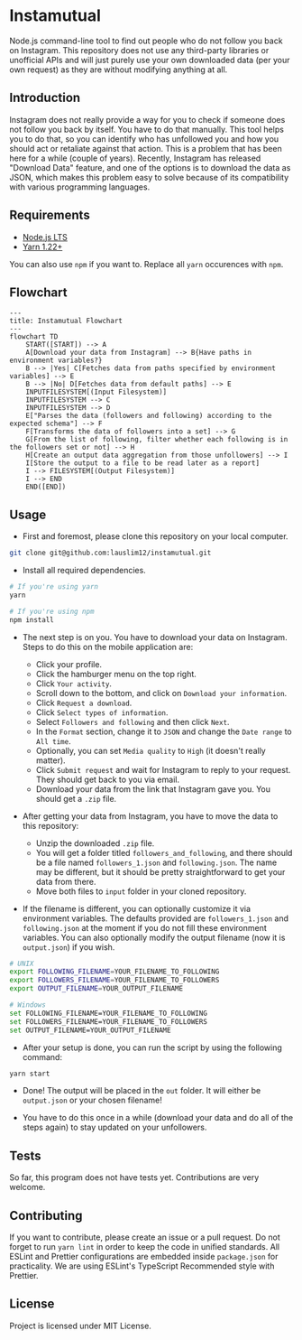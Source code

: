 # Instamutual

Node.js command-line tool to find out people who do not follow you back on Instagram. This repository does not use any third-party libraries or unofficial APIs and will just purely use your own downloaded data (per your own request) as they are without modifying anything at all.

## Introduction

Instagram does not really provide a way for you to check if someone does not follow you back by itself. You have to do that manually. This tool helps you to do that, so you can identify who has unfollowed you and how you should act or retaliate against that action. This is a problem that has been here for a while (couple of years). Recently, Instagram has released "Download Data" feature, and one of the options is to download the data as JSON, which makes this problem easy to solve because of its compatibility with various programming languages.

## Requirements

- [Node.js LTS](https://nodejs.org/)
- [Yarn 1.22+](https://yarnpkg.com/)

You can also use `npm` if you want to. Replace all `yarn` occurences with `npm`.

## Flowchart

```mermaid
---
title: Instamutual Flowchart
---
flowchart TD
    START([START]) --> A
    A[Download your data from Instagram] --> B{Have paths in environment variables?}
    B --> |Yes| C[Fetches data from paths specified by environment variables] --> E
    B --> |No| D[Fetches data from default paths] --> E
    INPUTFILESYSTEM[(Input Filesystem)]
    INPUTFILESYSTEM --> C
    INPUTFILESYSTEM --> D
    E["Parses the data (followers and following) according to the expected schema"] --> F
    F[Transforms the data of followers into a set] --> G
    G[From the list of following, filter whether each following is in the followers set or not] --> H
    H[Create an output data aggregation from those unfollowers] --> I
    I[Store the output to a file to be read later as a report]
    I --> FILESYSTEM[(Output Filesystem)]
    I --> END
    END([END])
```

## Usage

- First and foremost, please clone this repository on your local computer.

```bash
git clone git@github.com:lauslim12/instamutual.git
```

- Install all required dependencies.

```bash
# If you're using yarn
yarn

# If you're using npm
npm install
```

- The next step is on you. You have to download your data on Instagram. Steps to do this on the mobile application are:

  - Click your profile.
  - Click the hamburger menu on the top right.
  - Click `Your activity`.
  - Scroll down to the bottom, and click on `Download your information`.
  - Click `Request a download`.
  - Click `Select types of information`.
  - Select `Followers and following` and then click `Next`.
  - In the `Format` section, change it to `JSON` and change the `Date range` to `All time`.
  - Optionally, you can set `Media quality` to `High` (it doesn't really matter).
  - Click `Submit request` and wait for Instagram to reply to your request. They should get back to you via email.
  - Download your data from the link that Instagram gave you. You should get a `.zip` file.

- After getting your data from Instagram, you have to move the data to this repository:

  - Unzip the downloaded `.zip` file.
  - You will get a folder titled `followers_and_following`, and there should be a file named `followers_1.json` and `following.json`. The name may be different, but it should be pretty straightforward to get your data from there.
  - Move both files to `input` folder in your cloned repository.

- If the filename is different, you can optionally customize it via environment variables. The defaults provided are `followers_1.json` and `following.json` at the moment if you do not fill these environment variables. You can also optionally modify the output filename (now it is `output.json`) if you wish.

```bash
# UNIX
export FOLLOWING_FILENAME=YOUR_FILENAME_TO_FOLLOWING
export FOLLOWERS_FILENAME=YOUR_FILENAME_TO_FOLLOWERS
export OUTPUT_FILENAME=YOUR_OUTPUT_FILENAME

# Windows
set FOLLOWING_FILENAME=YOUR_FILENAME_TO_FOLLOWING
set FOLLOWERS_FILENAME=YOUR_FILENAME_TO_FOLLOWERS
set OUTPUT_FILENAME=YOUR_OUTPUT_FILENAME
```

- After your setup is done, you can run the script by using the following command:

```bash
yarn start
```

- Done! The output will be placed in the `out` folder. It will either be `output.json` or your chosen filename!

- You have to do this once in a while (download your data and do all of the steps again) to stay updated on your unfollowers.

## Tests

So far, this program does not have tests yet. Contributions are very welcome.

## Contributing

If you want to contribute, please create an issue or a pull request. Do not forget to run `yarn lint` in order to keep the code in unified standards. All ESLint and Prettier configurations are embedded inside `package.json` for practicality. We are using ESLint's TypeScript Recommended style with Prettier.

## License

Project is licensed under MIT License.
